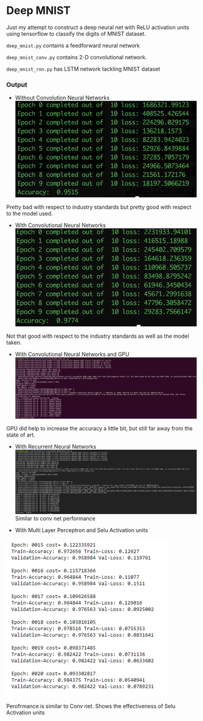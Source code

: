 # Deep MNIST

Just my attempt to construct a deep neural net with ReLU activation units using tensorflow to classify the digits of MNIST dataset.

`deep_mnist.py` contains a feedforward neural network

`deep_mnist_conv.py` contains 2-D convolutional network.


`deep_mnist_rnn.py` has LSTM network tackling MNIST dataset


### Output
*  Without Convolution Neural Networks
![output](output.png)

Pretty bad with respect to industry standards but pretty good with respect to the model used.

* With Convolutional Neural Networks
![output](output_conv.png)

Not that good with respect to the industry standards as well as the model taken.

* With Convolutional Neural Networks and GPU
![output](conv_net_gpu.png)

GPU did help to increase the accuracy a little bit, but still far away from the state of art.

* With Recurrent Neural Networks
![output](output_rnn.png)
Similar to conv net performance

* With Multi Layer Perceptron and Selu Activation units

![output](output_snn.PNG)

Perofrmance is similar to Conv net. Shows the effectiveness of Selu Activation units
